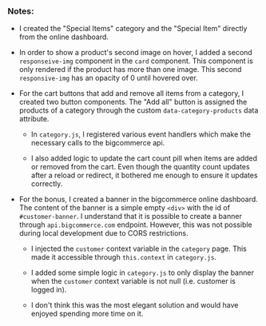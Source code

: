 ### Notes:

- I created the "Special Items" category and the "Special Item" directly from the online dashboard.

- In order to show a product's second image on hover, I added a second `responseive-img` component in the `card` component. This component is only rendered if the product has more than one image. This second `responsive-img` has an opacity of 0 until hovered over.

- For the cart buttons that add and remove all items from a category, I created two button components. The "Add all" button is assigned the products of a category through the custom `data-category-products` data attribute. 
    - In `category.js`, I registered various event handlers which make the necessary calls to the bigcommerce api. 
    
    - I also added logic to update the cart count pill when items are added or removed from the cart. Even though the quantity count updates after a reload or redirect, it bothered me enough to ensure it updates correctly.

- For the bonus, I created a banner in the bigcommerce online dashboard. The content of the banner is a simple empty `<div>` with the id of `#customer-banner`. I understand that it is possible to create a banner through `api.bigcommerce.com` endpoint. However, this was not possible during local development due to CORS restrictions. 

    - I injected the `customer` context variable in the `category` page. This made it accessible through `this.context` in `category.js`. 
    
    - I added some simple logic in `category.js` to only display the banner when the `customer` context variable is not null (i.e. customer is logged in).

    - I don't think this was the most elegant solution and would have enjoyed spending more time on it.
